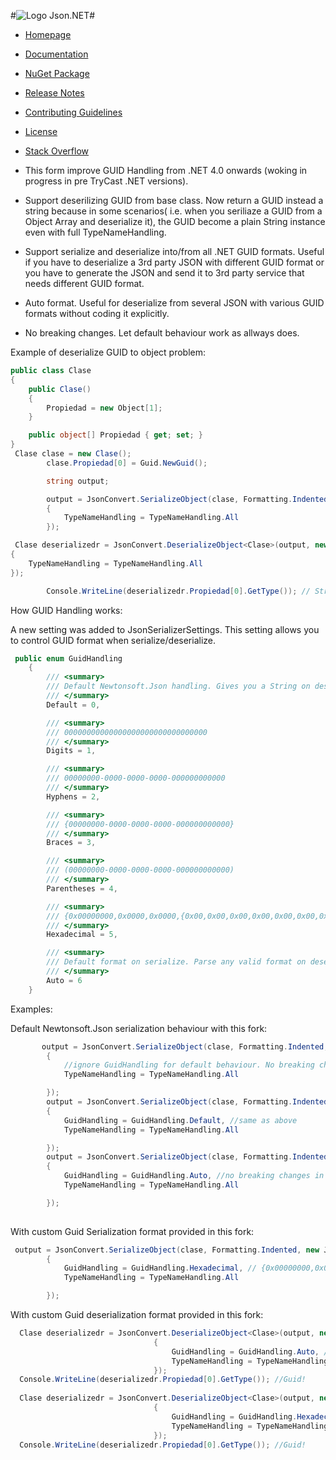 #![Logo](Doc/icons/logo.jpg) Json.NET#

- [Homepage](http://www.newtonsoft.com/json)
- [Documentation](http://www.newtonsoft.com/json/help)
- [NuGet Package](https://www.nuget.org/packages/Newtonsoft.Json)
- [Release Notes](https://github.com/JamesNK/Newtonsoft.Json/releases)
- [Contributing Guidelines](CONTRIBUTING.md)
- [License](LICENSE.md)
- [Stack Overflow](http://stackoverflow.com/questions/tagged/json.net)

- This form improve GUID Handling from .NET 4.0 onwards (woking in progress in pre TryCast .NET versions).
- Support deserilizing GUID from base class. Now return a GUID instead a string because in some scenarios( i.e. when you seriliaze a GUID from a Object Array and deserialize it), the GUID become a plain String instance even with full TypeNameHandling.
- Support serialize and deserialize  into/from all .NET GUID formats. Useful if you have to deserialize a 3rd party JSON with different GUID format or you have to generate the JSON and send it to 3rd party service that needs different GUID format.
- Auto format. Useful for deserialize from several JSON with various GUID formats without coding it explicitly.
- No breaking changes. Let default behaviour work as allways does.

Example of deserialize GUID to object problem:
```c#
public class Clase
{
    public Clase()
    {
        Propiedad = new Object[1];
    }

    public object[] Propiedad { get; set; }
}
 Clase clase = new Clase();    
        clase.Propiedad[0] = Guid.NewGuid();

        string output;

        output = JsonConvert.SerializeObject(clase, Formatting.Indented, new JsonSerializerSettings
        {
            TypeNameHandling = TypeNameHandling.All
        });

 Clase deserializedr = JsonConvert.DeserializeObject<Clase>(output, new JsonSerializerSettings
{
    TypeNameHandling = TypeNameHandling.All
});

        Console.WriteLine(deserializedr.Propiedad[0].GetType()); // String!!!!
```

How GUID Handling works:

A new setting was added to JsonSerializerSettings. This setting allows you to control GUID format when serialize/deserialize.

```c#
 public enum GuidHandling
    {
        /// <summary>
        /// Default Newtonsoft.Json handling. Gives you a String on deserilize in some scenarios.
        /// </summary>
        Default = 0,

        /// <summary>
        /// 00000000000000000000000000000000
        /// </summary>
        Digits = 1,

        /// <summary>
        /// 00000000-0000-0000-0000-000000000000
        /// </summary>
        Hyphens = 2,

        /// <summary>
        /// {00000000-0000-0000-0000-000000000000}
        /// </summary>
        Braces = 3,

        /// <summary>
        /// (00000000-0000-0000-0000-000000000000)
        /// </summary>
        Parentheses = 4,

        /// <summary>
        /// {0x00000000,0x0000,0x0000,{0x00,0x00,0x00,0x00,0x00,0x00,0x00,0x00}}
        /// </summary>
        Hexadecimal = 5,

        /// <summary>
        /// Default format on serialize. Parse any valid format on deserialize and gives you GUID instance instead String.
        /// </summary>
        Auto = 6
    }
```
Examples:

Default Newtonsoft.Json serialization behaviour with this fork:
```c#
       output = JsonConvert.SerializeObject(clase, Formatting.Indented, new JsonSerializerSettings
        {   
            //ignore GuidHandling for default behaviour. No breaking changes!
            TypeNameHandling = TypeNameHandling.All

        });
        output = JsonConvert.SerializeObject(clase, Formatting.Indented, new JsonSerializerSettings
        {
            GuidHandling = GuidHandling.Default, //same as above
            TypeNameHandling = TypeNameHandling.All

        });
        output = JsonConvert.SerializeObject(clase, Formatting.Indented, new JsonSerializerSettings
        {
            GuidHandling = GuidHandling.Auto, //no breaking changes in format but deserialize to GUID instead plain string
            TypeNameHandling = TypeNameHandling.All

        });
 
```
With custom Guid Serialization format provided in this fork:

```c#
 output = JsonConvert.SerializeObject(clase, Formatting.Indented, new JsonSerializerSettings
        {
            GuidHandling = GuidHandling.Hexadecimal, // {0x00000000,0x0000,0x0000,{0x00,0x00,0x00,0x00,0x00,0x00,0x00,0x00}} format in JSON output
            TypeNameHandling = TypeNameHandling.All

        });
```

With custom Guid deserialization format provided in this fork:
```c#
  Clase deserializedr = JsonConvert.DeserializeObject<Clase>(output, new JsonSerializerSettings
                                {
                                    GuidHandling = GuidHandling.Auto, //acepts any valid Guid format
                                    TypeNameHandling = TypeNameHandling.All
                                });
  Console.WriteLine(deserializedr.Propiedad[0].GetType()); //Guid!
  
  Clase deserializedr = JsonConvert.DeserializeObject<Clase>(output, new JsonSerializerSettings
                                {
                                    GuidHandling = GuidHandling.Hexadecimal, //faster than Auto but throws exception if JSON does not meet hexadecial format
                                    TypeNameHandling = TypeNameHandling.All
                                });
  Console.WriteLine(deserializedr.Propiedad[0].GetType()); //Guid! 
```

